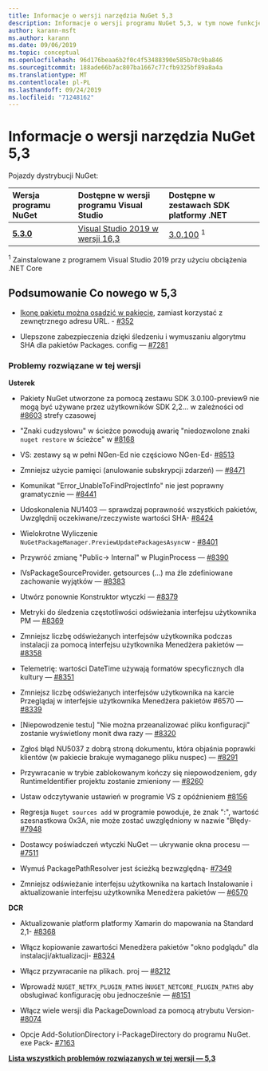```yaml
---
title: Informacje o wersji narzędzia NuGet 5,3
description: Informacje o wersji programu NuGet 5,3, w tym nowe funkcje, poprawki błędów i DCR.
author: karann-msft
ms.author: karann
ms.date: 09/06/2019
ms.topic: conceptual
ms.openlocfilehash: 96d176beaa6b2f0c4f53488390e585b70c9ba846
ms.sourcegitcommit: 188ade66b7ac807ba1667c77cfb9325bf89a8a4a
ms.translationtype: MT
ms.contentlocale: pl-PL
ms.lasthandoff: 09/24/2019
ms.locfileid: "71248162"
---
```

# <a name="nuget-53-release-notes"></a>Informacje o wersji narzędzia NuGet 5,3

Pojazdy dystrybucji NuGet:

| Wersja programu NuGet | Dostępne w wersji programu Visual Studio| Dostępne w zestawach SDK platformy .NET|
|:---|:---|:---|
| [**5.3.0**](https://nuget.org/downloads) | [Visual Studio 2019 w wersji 16,3](https://visualstudio.microsoft.com/downloads/) | [3.0.100](https://dotnet.microsoft.com/download/dotnet-core/3.0) <sup>1</sup> |

<sup>1</sup> Zainstalowane z programem Visual Studio 2019 przy użyciu obciążenia .NET Core

## <a name="summary-whats-new-in-53"></a>Podsumowanie Co nowego w 5,3

* [Ikonę pakietu można osadzić w pakiecie](../reference/msbuild-targets.md#packing-an-icon-image-file), zamiast korzystać z zewnętrznego adresu URL. - [#352](https://github.com/NuGet/Home/issues/352)

* Ulepszone zabezpieczenia dzięki śledzeniu i wymuszaniu algorytmu SHA dla pakietów Packages. config — [#7281](https://github.com/NuGet/Home/issues/7281)

### <a name="issues-fixed-in-this-release"></a>Problemy rozwiązane w tej wersji

**Usterek**

* Pakiety NuGet utworzone za pomocą zestawu SDK 3.0.100-preview9 nie mogą być używane przez użytkowników SDK 2,2... w zależności od [#8603](https://github.com/NuGet/Home/issues/8603) strefy czasowej

* "Znaki cudzysłowu" w ścieżce powodują awarię "niedozwolone znaki `nuget restore` w ścieżce" w [#8168](https://github.com/NuGet/Home/issues/8168)

* VS: zestawy są w pełni NGen-Ed nie częściowo NGen-Ed- [#8513](https://github.com/NuGet/Home/issues/8513)

* Zmniejsz użycie pamięci (anulowanie subskrypcji zdarzeń) — [#8471](https://github.com/NuGet/Home/issues/8471)

* Komunikat "Error_UnableToFindProjectInfo" nie jest poprawny gramatycznie — [#8441](https://github.com/NuGet/Home/issues/8441)

* Udoskonalenia NU1403 — sprawdzaj poprawność wszystkich pakietów, Uwzględnij oczekiwane/rzeczywiste wartości SHA- [#8424](https://github.com/NuGet/Home/issues/8424)

* Wielokrotne Wyliczenie `NuGetPackageManager.PreviewUpdatePackagesAsync`w  -  [#8401](https://github.com/NuGet/Home/issues/8401)

* Przywróć zmianę "Public-> Internal" w PluginProcess — [#8390](https://github.com/NuGet/Home/issues/8390)

* IVsPackageSourceProvider. getsources (...) ma źle zdefiniowane zachowanie wyjątków — [#8383](https://github.com/NuGet/Home/issues/8383)

* Utwórz ponownie Konstruktor wtyczki — [#8379](https://github.com/NuGet/Home/issues/8379)

* Metryki do śledzenia częstotliwości odświeżania interfejsu użytkownika PM — [#8369](https://github.com/NuGet/Home/issues/8369)

* Zmniejsz liczbę odświeżanych interfejsów użytkownika podczas instalacji za pomocą interfejsu użytkownika Menedżera pakietów — [#8358](https://github.com/NuGet/Home/issues/8358)

* Telemetrię: wartości DateTime używają formatów specyficznych dla kultury — [#8351](https://github.com/NuGet/Home/issues/8351)

* Zmniejsz liczbę odświeżanych interfejsów użytkownika na karcie Przeglądaj w interfejsie użytkownika Menedżera pakietów #6570 — [#8339](https://github.com/NuGet/Home/issues/8339)

* [Niepowodzenie testu] "Nie można przeanalizować pliku konfiguracji" zostanie wyświetlony monit dwa razy — [#8320](https://github.com/NuGet/Home/issues/8320)

* Zgłoś błąd NU5037 z dobrą stroną dokumentu, która objaśnia poprawki klientów (w pakiecie brakuje wymaganego pliku nuspec) — [#8291](https://github.com/NuGet/Home/issues/8291)

* Przywracanie w trybie zablokowanym kończy się niepowodzeniem, gdy RuntimeIdentifier projektu zostanie zmieniony — [#8260](https://github.com/NuGet/Home/issues/8260)

* Ustaw odczytywanie ustawień w programie VS z opóźnieniem [#8156](https://github.com/NuGet/Home/issues/8156)

* Regresja `Nuget sources add` w programie powoduje, że znak ":", wartość szesnastkowa 0x3A, nie może zostać uwzględniony w nazwie "Błędy- [#7948](https://github.com/NuGet/Home/issues/7948)

* Dostawcy poświadczeń wtyczki NuGet — ukrywanie okna procesu — [#7511](https://github.com/NuGet/Home/issues/7511)

* Wymuś PackagePathResolver jest ścieżką bezwzględną- [#7349](https://github.com/NuGet/Home/issues/7349)

* Zmniejsz odświeżanie interfejsu użytkownika na kartach Instalowanie i aktualizowanie interfejsu użytkownika Menedżera pakietów — [#6570](https://github.com/NuGet/Home/issues/6570)

**DCR**

* Aktualizowanie platform platformy Xamarin do mapowania na Standard 2,1- [#8368](https://github.com/NuGet/Home/issues/8368)

* Włącz kopiowanie zawartości Menedżera pakietów "okno podglądu" dla instalacji/aktualizacji- [#8324](https://github.com/NuGet/Home/issues/8324)

* Włącz przywracanie na plikach. proj — [#8212](https://github.com/NuGet/Home/issues/8212)

* Wprowadź `NUGET_NETFX_PLUGIN_PATHS` i`NUGET_NETCORE_PLUGIN_PATHS` aby obsługiwać konfigurację obu jednocześnie — [#8151](https://github.com/NuGet/Home/issues/8151)

* Włącz wiele wersji dla PackageDownload za pomocą atrybutu Version- [#8074](https://github.com/NuGet/Home/issues/8074)

* Opcje Add-SolutionDirectory i-PackageDirectory do programu NuGet. exe Pack- [#7163](https://github.com/NuGet/Home/issues/7163)

**[Lista wszystkich problemów rozwiązanych w tej wersji — 5,3](https://github.com/nuget/home/issues?q=is%3Aissue+is%3Aclosed+milestone%3A%225.3")**
